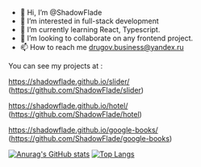 - 👋 Hi, I’m @ShadowFlade
- 👀 I’m interested in full-stack development
- 🌱 I’m currently learning React, Typescript.
- 💞️ I’m looking to collaborate on any frontend project.
- 📫 How to reach me <drugov.business@yandex.ru>

You can see my projects at :

  https://shadowflade.github.io/slider/ (https://github.com/ShadowFlade/slider)
  
  https://shadowflade.github.io/hotel/ (https://github.com/ShadowFlade/hotel)
  
  https://shadowflade.github.io/google-books/ (https://github.com/ShadowFlade/google-books)

  [![Anurag's GitHub stats](https://github-readme-stats.vercel.app/api?username=ShadowFlade)](https://github.com/anuraghazra/github-readme-stats)
  [![Top Langs](https://github-readme-stats.vercel.app/api/top-langs/?username=ShadowFlade&langs_count=10&layout=compact)](https://github.com/anuraghazra/github-readme-stats)
